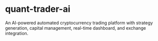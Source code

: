 # quant-trader-ai
An AI-powered automated cryptocurrency trading platform with strategy generation, capital management, real-time dashboard, and exchange integration.
